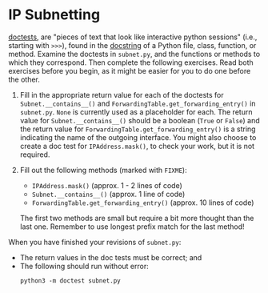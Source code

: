 # IP Subnetting

[doctests](https://docs.python.org/3/library/doctest.html), are "pieces
of text that look like interactive python sessions" (i.e., starting with
`>>>`), found in the [docstring](https://www.python.org/dev/peps/pep-0257/) of
a Python file, class, function, or method.  Examine the doctests in `subnet.py`,
and the functions or methods to which they correspond.  Then complete the
following exercises.  Read both exercises before you begin, as it might be easier
for you to do one before the other.

 1. Fill in the appropriate return value for each of the doctests for
    `Subnet.__contains__()` and `ForwardingTable.get_forwarding_entry()` in
    `subnet.py`.  `None` is currently used as a placeholder for each. The
    return value for `Subnet.__contains__()` should be a boolean (`True` or
    `False`) and the return value for `ForwardingTable.get_forwarding_entry()`
    is a string indicating the name of the outgoing interface.  You might also
    choose to create a doc test for `IPAddress.mask()`, to check your work, but
    it is not required.

 2. Fill out the following methods (marked with `FIXME`):

    - `IPAddress.mask()` (approx. 1 - 2 lines of code)
    - `Subnet.__contains__()` (approx. 1 line of code)
    - `ForwardingTable.get_forwarding_entry()` (approx. 10 lines of code)

    The first two methods are small but require a bit more thought than the
    last one.  Remember to use longest prefix match for the last method!

When you have finished your revisions of `subnet.py`:

 - The return values in the doc tests must be correct; and
 - The following should run without error:
   ```
   python3 -m doctest subnet.py
   ```
